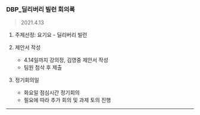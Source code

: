 ### DBP_딜리버리 빌런 회의록

> 2021.4.13

1. 주제선정: 요기요 - 딜리버리 빌런

2. 제안서 작성
   - 4.14일까지 강의정, 김영중 제안서 작성
   - 팀원 첨삭 후 제출

3. 정기회의일
    - 화요일 점심시간 정기회의
    - 필요에 따라 추가 회의 및 과제 토의 진행
___
